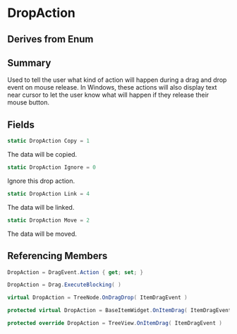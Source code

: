 # DropAction

## Derives from Enum

## Summary

Used to tell the user what kind of action will happen during a drag and drop event on mouse release.
In Windows, these actions will also display text near cursor to let the user know what will happen if they release their mouse button.
## Fields

```c#
static DropAction Copy = 1
```
The data will be copied.
```c#
static DropAction Ignore = 0
```
Ignore this drop action.
```c#
static DropAction Link = 4
```
The data will be linked.
```c#
static DropAction Move = 2
```
The data will be moved.
## Referencing Members

```c#
DropAction = DragEvent.Action { get; set; } 
```
```c#
DropAction = Drag.ExecuteBlocking( ) 
```
```c#
virtual DropAction = TreeNode.OnDragDrop( ItemDragEvent ) 
```
```c#
protected virtual DropAction = BaseItemWidget.OnItemDrag( ItemDragEvent ) 
```
```c#
protected override DropAction = TreeView.OnItemDrag( ItemDragEvent ) 
```
